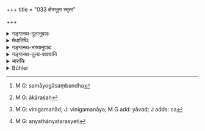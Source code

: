 +++
title = "033 क्षेत्रभूता स्मृता"

+++

<details><summary>गङ्गानथ-मूलानुवादः</summary>

The woman has been declared to be like the ‘soil,’ and the man has been declared to be like the seed; and the production of all corporeal beings proceeds from the union of the soil and the seed.—(33)
</details>

<details><summary>मेधातिथिः</summary>

क्षेत्रम् इव **क्षेत्रभूता नारी** । व्रीह्यादेर् उत्पत्तिस्थानं भूमिभागः क्षेत्रम्, तत्तुल्या नारी । यथा क्षेत्रे बीजम् उप्तं तत्र विध्रियमाणं जायते, एवं नार्याम् अपि निषिक्तं रेतः । **बीजभूत** एव **पुमान्** । अत्रापि **भूत**शब्द उपमायाम् । तदीयं रेतो बीजम्, न साक्षात् पुमान्, तदधिकरनत्वात् तु तथावद् व्यपदिश्यते । **समायोगः** संबन्ध[^८७] आधाराधेयलक्षणः । ततः **संभव** उत्पत्तिः **सर्वदेहिनां** शरीरिणाम्, चतुर्विधस्य भूतग्रामस्य । स्वेदजानाम् अप्य् आकाशः[^८८] क्षेत्र, बीजं स्वेदः । अतो युक्तः संशयः, उभयम् अन्तरेण संभवानुपपत्तेः । अपत्योत्पत्तौ उभयोर् व्यापारः । विनिगमनायां[^८९] हेत्वभावात् कस्य तत्, उभयोः अथ अन्यतरस्येति[^९०] संदेहः । सर्वस्य च प्रकरणस्यायम् अर्थः, नानुमानपरिच्छेद्यो ऽपत्यापत्यवद्भावः । तथा च विभागश्लोके वक्ष्यामः ॥ ९.३३ ॥


[^९०]:
     M G: anyathānyatarasyeti


[^८९]:
     M G: vinigamanād; J: vinigamanāya; M G add: yāvad; J adds: ca


[^८८]:
     M G: ākāraśaḥ


[^८७]:
     M G: samāyogāsaṃbandha
</details>

<details><summary>गङ्गानथ-भाष्यानुवादः</summary>

‘*The woman*’ is as if it were ‘*the soil*’. ‘*Soil*’ stands for that part of the Earth where corns are grown; and the woman is like that: Just as the seed sown and held in the soil sprouts up, so also the semen deposited in the woman.

‘*The man is like the seed*’,—Here also the term ‘*bhūta*’ denotes similitude. The man’s semen is the ‘*seed*’, and not the man himself; but he is himself so called because the semen is contained in him.

‘*From the union*’— contact, the relationship of container and contained—there is ‘*the production*’—birth—‘*of all corporeal beings*’—beings endowed with bodies; *i.e*. of the four kinds of living beings. In the case of sweat-born insects also, the *ākāśa* is the ‘soil’ and *sweat* the ‘seed’, and the ‘union’ of these is the relation of container and contained.

For the said reason it is only right that there should be the said doubt; as there can be no ‘production’ when either of the two is absent; the function of both being necessary in the begetting of the child; and since there is nothing to indicate to which one of the two the child belongs, hence the doubt as to whether the child belongs to both or to either one of the two.

In fact, the whole of this subject relating to the relationship of the child and the person to whom the child belongs is one that is amenable to reasoning; as we shall show under the verso where the details are set forth.—(33)
</details>

<details><summary>गङ्गानथ-तुल्य-वाक्यानि</summary>

**(verses 9.31-44)**

See Comparative notes for [Verse
9.31].
</details>

<details><summary>भारुचिः</summary>

अत एतस्मात् कारणाद् युक्तेयं विप्रतिपत्तिः ॥ ९.३३ ॥

_अस्यां च विप्रतिपत्तौ स्थितं पक्षं दर्शयति ।_
</details>

<details><summary>Bühler</summary>

033	By the sacred tradition the woman is declared to be the soil, the man is declared to be the seed; the production of all corporeal beings (takes place) through the union of the soil with the seed.
</details>
